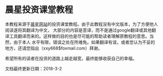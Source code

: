 # 晨星投资课堂教程
本教程来源于[晨星网站](http://www.morningstar.com/Cover/classroom.html)的投资课堂教程。由于此教程没有中文版本，为了方便他人阅读遂将其翻译为中文，
大部分的内容是意译，而不是通过google翻译或其他翻译工具翻译而来的。这样做的目的也是尽可能的帮助读者理解原教程的意思。当然，由于本人
水平有限，错误之处在所难免。如果翻译有误，或者您认为不妥的地方，还请您指出（xxy668$foxmail.com）拜谢。

希望所有的读者在投资的道路上越走越宽，最终能够收获自己的幸福。

文档最终更新日期：2018-3-2